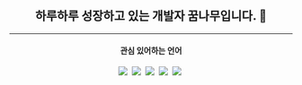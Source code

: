 <h2 align="center">하루하루 성장하고 있는 개발자 꿈나무입니다. 👋</h2>
<hr/>
<h4 align="center">관심 있어하는 언어</h4>

<p align="center">
  <img src="https://img.shields.io/badge/WebGL-990000?style=flat-square&logo=WebGL&logoColor=white"/></a>&nbsp 
  <img src="https://img.shields.io/badge/JavaScript-F7DF1E?style=flat-square&logo=JavaScript&logoColor=white"/></a>&nbsp 
  <img src="https://img.shields.io/badge/Python-3776AB?style=flat-square&logo=Python&logoColor=white"/></a>&nbsp 
  <img src="https://img.shields.io/badge/JAVA-#007396?style=flat-square&logo=Java&logoColor=white"/></a>&nbsp
  <img src="https://img.shields.io/badge/HTML5-#E34F26?style=flat-square&logo=HTML&logoColor=white"/></a>&nbsp</p>

